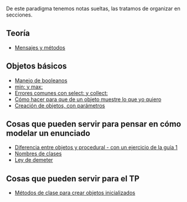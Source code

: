De este paradigma tenemos notas sueltas, las tratamos de organizar en secciones.

Teoría
------

-   [Mensajes y métodos](mensajes-y-metodos.html)

Objetos básicos
---------------

-   [Manejo de booleanos](manejo-de-booleanos.html)
-   [min: y max:](min--y-max-.html)
-   [Errores comunes con select: y collect:](errores-comunes-con-select--y-collect-.html)
-   [Cómo hacer para que de un objeto muestre lo que yo quiero](como-hacer-para-que-de-un-objeto-muestre-lo-que-yo-quiero.html)
-   [Creación de objetos, con parámetros](creacion-de-objetos--con-parametros.html)

Cosas que pueden servir para pensar en cómo modelar un enunciado
----------------------------------------------------------------

-   [Diferencia entre objetos y procedural - con un ejercicio de la guía 1](diferencia-entre-objetos-y-procedural---con-un-ejercicio-de-la-guia-1.html)
-   [Nombres de clases](nombres-de-clases.html)
-   [Ley de demeter](ley-de-demeter.html)

Cosas que pueden servir para el TP
----------------------------------

-   [Métodos de clase para crear objetos inicializados](metodos-de-clase-para-crear-objetos-inicializados.html)

